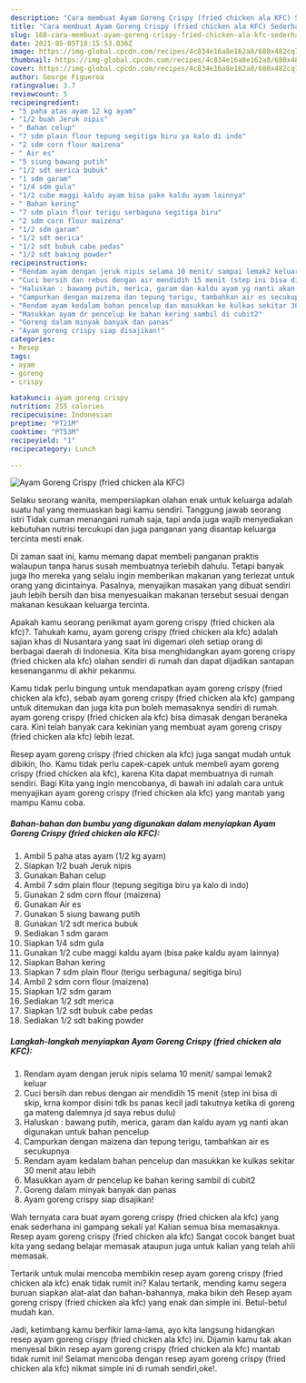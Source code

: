```yaml
---
description: "Cara membuat Ayam Goreng Crispy (fried chicken ala KFC) Sederhana Untuk Jualan"
title: "Cara membuat Ayam Goreng Crispy (fried chicken ala KFC) Sederhana Untuk Jualan"
slug: 168-cara-membuat-ayam-goreng-crispy-fried-chicken-ala-kfc-sederhana-untuk-jualan
date: 2021-05-05T18:15:53.036Z
image: https://img-global.cpcdn.com/recipes/4c834e16a8e162a8/680x482cq70/ayam-goreng-crispy-fried-chicken-ala-kfc-foto-resep-utama.jpg
thumbnail: https://img-global.cpcdn.com/recipes/4c834e16a8e162a8/680x482cq70/ayam-goreng-crispy-fried-chicken-ala-kfc-foto-resep-utama.jpg
cover: https://img-global.cpcdn.com/recipes/4c834e16a8e162a8/680x482cq70/ayam-goreng-crispy-fried-chicken-ala-kfc-foto-resep-utama.jpg
author: George Figueroa
ratingvalue: 3.7
reviewcount: 5
recipeingredient:
- "5 paha atas ayam 12 kg ayam"
- "1/2 buah Jeruk nipis"
- " Bahan celup"
- "7 sdm plain flour tepung segitiga biru ya kalo di indo"
- "2 sdm corn flour maizena"
- " Air es"
- "5 siung bawang putih"
- "1/2 sdt merica bubuk"
- "1 sdm garam"
- "1/4 sdm gula"
- "1/2 cube maggi kaldu ayam bisa pake kaldu ayam lainnya"
- " Bahan kering"
- "7 sdm plain flour terigu serbaguna segitiga biru"
- "2 sdm corn flour maizena"
- "1/2 sdm garam"
- "1/2 sdt merica"
- "1/2 sdt bubuk cabe pedas"
- "1/2 sdt baking powder"
recipeinstructions:
- "Rendam ayam dengan jeruk nipis selama 10 menit/ sampai lemak2 keluar"
- "Cuci bersih dan rebus dengan air mendidih 15 menit (step ini bisa di skip, krna kompor disini tdk bs panas kecil jadi takutnya ketika di goreng ga mateng dalemnya jd saya rebus dulu)"
- "Haluskan : bawang putih, merica, garam dan kaldu ayam yg nanti akan digunakan untuk bahan pencelup"
- "Campurkan dengan maizena dan tepung terigu, tambahkan air es secukupnya"
- "Rendam ayam kedalam bahan pencelup dan masukkan ke kulkas sekitar 30 menit atau lebih"
- "Masukkan ayam dr pencelup ke bahan kering sambil di cubit2"
- "Goreng dalam minyak banyak dan panas"
- "Ayam goreng crispy siap disajikan!"
categories:
- Resep
tags:
- ayam
- goreng
- crispy

katakunci: ayam goreng crispy 
nutrition: 255 calories
recipecuisine: Indonesian
preptime: "PT21M"
cooktime: "PT53M"
recipeyield: "1"
recipecategory: Lunch

---
```



![Ayam Goreng Crispy (fried chicken ala KFC)](https://img-global.cpcdn.com/recipes/4c834e16a8e162a8/680x482cq70/ayam-goreng-crispy-fried-chicken-ala-kfc-foto-resep-utama.jpg)

Selaku seorang wanita, mempersiapkan olahan enak untuk keluarga adalah suatu hal yang memuaskan bagi kamu sendiri. Tanggung jawab seorang istri Tidak cuman menangani rumah saja, tapi anda juga wajib menyediakan kebutuhan nutrisi tercukupi dan juga panganan yang disantap keluarga tercinta mesti enak.

Di zaman  saat ini, kamu memang dapat membeli panganan praktis walaupun tanpa harus susah membuatnya terlebih dahulu. Tetapi banyak juga lho mereka yang selalu ingin memberikan makanan yang terlezat untuk orang yang dicintainya. Pasalnya, menyajikan masakan yang dibuat sendiri jauh lebih bersih dan bisa menyesuaikan makanan tersebut sesuai dengan makanan kesukaan keluarga tercinta. 



Apakah kamu seorang penikmat ayam goreng crispy (fried chicken ala kfc)?. Tahukah kamu, ayam goreng crispy (fried chicken ala kfc) adalah sajian khas di Nusantara yang saat ini digemari oleh setiap orang di berbagai daerah di Indonesia. Kita bisa menghidangkan ayam goreng crispy (fried chicken ala kfc) olahan sendiri di rumah dan dapat dijadikan santapan kesenanganmu di akhir pekanmu.

Kamu tidak perlu bingung untuk mendapatkan ayam goreng crispy (fried chicken ala kfc), sebab ayam goreng crispy (fried chicken ala kfc) gampang untuk ditemukan dan juga kita pun boleh memasaknya sendiri di rumah. ayam goreng crispy (fried chicken ala kfc) bisa dimasak dengan beraneka cara. Kini telah banyak cara kekinian yang membuat ayam goreng crispy (fried chicken ala kfc) lebih lezat.

Resep ayam goreng crispy (fried chicken ala kfc) juga sangat mudah untuk dibikin, lho. Kamu tidak perlu capek-capek untuk membeli ayam goreng crispy (fried chicken ala kfc), karena Kita dapat membuatnya di rumah sendiri. Bagi Kita yang ingin mencobanya, di bawah ini adalah cara untuk menyajikan ayam goreng crispy (fried chicken ala kfc) yang mantab yang mampu Kamu coba.

<!--inarticleads1-->

##### Bahan-bahan dan bumbu yang digunakan dalam menyiapkan Ayam Goreng Crispy (fried chicken ala KFC):

1. Ambil 5 paha atas ayam (1/2 kg ayam)
1. Siapkan 1/2 buah Jeruk nipis
1. Gunakan  Bahan celup
1. Ambil 7 sdm plain flour (tepung segitiga biru ya kalo di indo)
1. Gunakan 2 sdm corn flour (maizena)
1. Gunakan  Air es
1. Gunakan 5 siung bawang putih
1. Gunakan 1/2 sdt merica bubuk
1. Sediakan 1 sdm garam
1. Siapkan 1/4 sdm gula
1. Gunakan 1/2 cube maggi kaldu ayam (bisa pake kaldu ayam lainnya)
1. Siapkan  Bahan kering
1. Siapkan 7 sdm plain flour (terigu serbaguna/ segitiga biru)
1. Ambil 2 sdm corn flour (maizena)
1. Siapkan 1/2 sdm garam
1. Sediakan 1/2 sdt merica
1. Siapkan 1/2 sdt bubuk cabe pedas
1. Sediakan 1/2 sdt baking powder




<!--inarticleads2-->

##### Langkah-langkah menyiapkan Ayam Goreng Crispy (fried chicken ala KFC):

1. Rendam ayam dengan jeruk nipis selama 10 menit/ sampai lemak2 keluar
1. Cuci bersih dan rebus dengan air mendidih 15 menit (step ini bisa di skip, krna kompor disini tdk bs panas kecil jadi takutnya ketika di goreng ga mateng dalemnya jd saya rebus dulu)
1. Haluskan : bawang putih, merica, garam dan kaldu ayam yg nanti akan digunakan untuk bahan pencelup
1. Campurkan dengan maizena dan tepung terigu, tambahkan air es secukupnya
1. Rendam ayam kedalam bahan pencelup dan masukkan ke kulkas sekitar 30 menit atau lebih
1. Masukkan ayam dr pencelup ke bahan kering sambil di cubit2
1. Goreng dalam minyak banyak dan panas
1. Ayam goreng crispy siap disajikan!




Wah ternyata cara buat ayam goreng crispy (fried chicken ala kfc) yang enak sederhana ini gampang sekali ya! Kalian semua bisa memasaknya. Resep ayam goreng crispy (fried chicken ala kfc) Sangat cocok banget buat kita yang sedang belajar memasak ataupun juga untuk kalian yang telah ahli memasak.

Tertarik untuk mulai mencoba membikin resep ayam goreng crispy (fried chicken ala kfc) enak tidak rumit ini? Kalau tertarik, mending kamu segera buruan siapkan alat-alat dan bahan-bahannya, maka bikin deh Resep ayam goreng crispy (fried chicken ala kfc) yang enak dan simple ini. Betul-betul mudah kan. 

Jadi, ketimbang kamu berfikir lama-lama, ayo kita langsung hidangkan resep ayam goreng crispy (fried chicken ala kfc) ini. Dijamin kamu tak akan menyesal bikin resep ayam goreng crispy (fried chicken ala kfc) mantab tidak rumit ini! Selamat mencoba dengan resep ayam goreng crispy (fried chicken ala kfc) nikmat simple ini di rumah sendiri,oke!.

